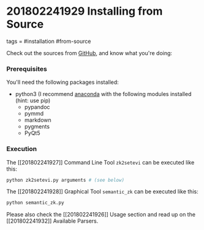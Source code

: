 # 201802241929 Installing from Source
tags = #installation #from-source

Check out the sources from [GitHub](https://github.com/renerocksai/semantic_zk), and know what you're doing:

### Prerequisites &nbsp;&nbsp;&nbsp;&nbsp;&nbsp;&nbsp;&nbsp;&nbsp;&nbsp;&nbsp;&nbsp;&nbsp;&nbsp;&nbsp;&nbsp;&nbsp;&nbsp;&nbsp;&nbsp;&nbsp;&nbsp;&nbsp;&nbsp;&nbsp;&nbsp;&nbsp;&nbsp;&nbsp;&nbsp;&nbsp;&nbsp;&nbsp;&nbsp;&nbsp;&nbsp;&nbsp;&nbsp;&nbsp;&nbsp;&nbsp;&nbsp;&nbsp;&nbsp;&nbsp;&nbsp;&nbsp;&nbsp;&nbsp;&nbsp;&nbsp;&nbsp;&nbsp;

You'll need the following packages installed:

* python3 (I recommend [anaconda](https://www.anaconda.com/download/) with the following modules installed (hint: use pip)
    * pypandoc
    * pymmd
    * markdown
    * pygments
    * PyQt5

### Execution &nbsp;&nbsp;&nbsp;&nbsp;&nbsp;&nbsp;&nbsp;&nbsp;&nbsp;&nbsp;&nbsp;&nbsp;&nbsp;&nbsp;&nbsp;&nbsp;&nbsp;&nbsp;&nbsp;&nbsp;&nbsp;&nbsp;&nbsp;&nbsp;&nbsp;&nbsp;&nbsp;&nbsp;&nbsp;&nbsp;&nbsp;&nbsp;&nbsp;&nbsp;&nbsp;&nbsp;&nbsp;&nbsp;&nbsp;&nbsp;&nbsp;&nbsp;&nbsp;&nbsp;&nbsp;&nbsp;&nbsp;&nbsp;&nbsp;&nbsp;&nbsp;&nbsp;


The [[201802241927]] Command Line Tool `zk2setevi` can be executed like this:

```bash
python zk2setevi.py arguments # (see below)

```

The [[201802241928]] Graphical Tool `semantic_zk` can be executed like this:

```bash
python semantic_zk.py
```

Please also check the [[201802241926]] Usage section and read up on the [[201802241932]] Available Parsers.
